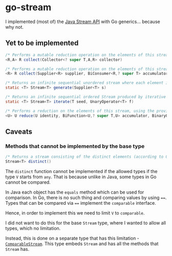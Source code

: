 # go-stream

I implemented (most of) the [Java Stream API](https://docs.oracle.com/javase/8/docs/api/java/util/stream/Stream.html) with Go generics... because why not.

## Yet to be implemented

```java
/* Performs a mutable reduction operation on the elements of this stream using a Collector. */
<R,A> R collect(Collector<? super T,A,R> collector)

/* Performs a mutable reduction operation on the elements of this stream. */
<R> R collect(Supplier<R> supplier, BiConsumer<R,? super T> accumulator, BiConsumer<R,R> combiner)

/* Returns an infinite sequential unordered stream where each element is generated by the provided Supplier. */
static <T> Stream<T> generate(Supplier<T> s)

/* Returns an infinite sequential ordered Stream produced by iterative application of a function f to an initial element seed, producing a Stream consisting of seed, f(seed), f(f(seed)), etc. */
static <T> Stream<T> iterate(T seed, UnaryOperator<T> f)

/* Performs a reduction on the elements of this stream, using the provided identity, accumulation and combining functions. */
<U> U reduce(U identity, BiFunction<U,? super T,U> accumulator, BinaryOperator<U> combiner)
```

## Caveats

### Methods that cannot be implemented by the base type

```java
/* Returns a stream consisting of the distinct elements (according to Object.equals(Object)) of this stream. */
Stream<T> distinct()
```

The `distinct` function cannot be implemented if the allowed types if the type `V` starts from `any`.
That is because unlike in Java, some types in Go cannot be compared.

In Java each object has the `equals` method which can be used for comparison.
In Go, there is no such thing and comparing values by using `==`.
Types that can be compared via `==` implement the `comparable` interface.

Hence, in order to implement this we need to limit `V` to `comparable`.

I did not want to do this for the base `Stream` type, where I wanted to allow all types, which no limitation.

Instead, this is done on a separate type that has this limitation - [`ComparableStream`](stream/comparable_stream.go).
This type embeds `Stream` and has all the methods that `Stream` has.
